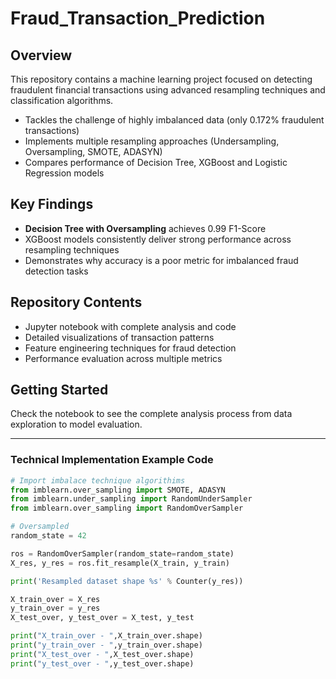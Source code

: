 # Fraud_Transaction_Prediction

## Overview
This repository contains a machine learning project focused on detecting fraudulent financial transactions using advanced resampling techniques and classification algorithms.

- Tackles the challenge of highly imbalanced data (only 0.172% fraudulent transactions)
- Implements multiple resampling approaches (Undersampling, Oversampling, SMOTE, ADASYN)
- Compares performance of Decision Tree, XGBoost and Logistic Regression models

## Key Findings
- **Decision Tree with Oversampling** achieves 0.99 F1-Score
- XGBoost models consistently deliver strong performance across resampling techniques
- Demonstrates why accuracy is a poor metric for imbalanced fraud detection tasks

## Repository Contents
- Jupyter notebook with complete analysis and code
- Detailed visualizations of transaction patterns
- Feature engineering techniques for fraud detection
- Performance evaluation across multiple metrics

## Getting Started
Check the notebook to see the complete analysis process from data exploration to model evaluation.

---

### Technical Implementation Example Code
```python
# Import imbalace technique algorithims
from imblearn.over_sampling import SMOTE, ADASYN
from imblearn.under_sampling import RandomUnderSampler
from imblearn.over_sampling import RandomOverSampler
```
```python
# Oversampled
random_state = 42

ros = RandomOverSampler(random_state=random_state)
X_res, y_res = ros.fit_resample(X_train, y_train)

print('Resampled dataset shape %s' % Counter(y_res))

X_train_over = X_res
y_train_over = y_res
X_test_over, y_test_over = X_test, y_test

print("X_train_over - ",X_train_over.shape)
print("y_train_over - ",y_train_over.shape)
print("X_test_over - ",X_test_over.shape)
print("y_test_over - ",y_test_over.shape)
```
